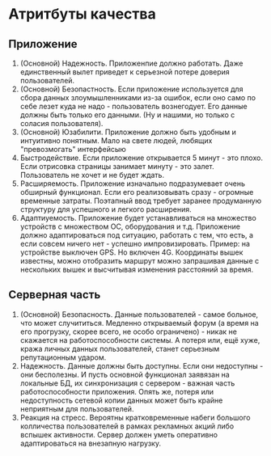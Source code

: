 # Атритбуты качества
## Приложение
1. (Основной) Надежность. Приложенпие должно работать. Даже единственный вылет приведет к серьезной потере доверия пользователей. 
2. (Основной) Безопастность. Если приложение используется для сбора данных злоумышленниками из-за ошибок, если оно само по себе лезет куда не надо - пользователь вознегодует. Его данные должны быть только его данными. (Ну и нашими, но только с соласия пользователя).
3. (Основной) Юзабилити. Приложение должно быть удобным и интуитивно понятным. Мало на свете людей, любящих "превозмогать" интерфейсыю
4. Быстродействие. Если приложение открывается 5 минут - это плохо. Если отрисовка страницы занимает минуту - это залет. Пользователь не хочет и не будет ждать.
5. Расширяемость. Приложение изначально подразумевает очень обширный функционал. Если его реализовывать сразу - огромные временные затраты. Поэтапный ввод требует заранее продуманную структуру для успешного и легкого расширения.
6. Адаптиуемость. Приложение будет устанавливаться на множество устройств с множеством ОС, оборудования и т.д. Приложение должно адаптироваться под ситуацию, работать с тем, что есть, а если совсем ничего нет - успешно импровизировать. Пример: на устройстве выключен GPS. Но включен 4G. Координаты вышек известны, можно отобразить маршрут можно запрашивая данные с нескольких вышек и высчитывая изменения расстояний за время.

## Серверная часть
1. (Основной) Безопасность. Данные пользователей - самое больное, что может случититься. Медленно открываемый форум (а время на его прогрузку, скорее всего, не особо ограничено) - никак не скажается на работоспособности системы. А потеря или, ещё хуже, кража личных данных пользователей, станет серьезным репутационным ударом.
2. Надежность. Данные должны быть доступны. Если они недоступны - они бесполезны. И пусть основной функционал заявязан на локальные БД, их синхронизация с сервером - важная часть работоспособности приложения. Опять же, потеря или недоступность сетевой копии данных может быть крайне неприятным для пользователей. 
3. Реакция на стресс. Вероятны кратковременные набеги большого колличества пользователей в рамках рекламных акций либо вспышек активности. Сервер должен уметь оперативно адаптироваться на внезапную нагрузку.